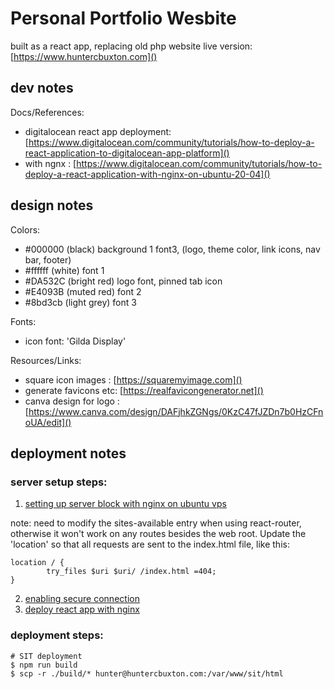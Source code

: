 # Personal Portfolio Wesbite

built as a react app, replacing old php website
live version: [https://www.huntercbuxton.com]()

## dev notes

Docs/References:

- digitalocean react app deployment: [https://www.digitalocean.com/community/tutorials/how-to-deploy-a-react-application-to-digitalocean-app-platform]()
- with ngnx : [https://www.digitalocean.com/community/tutorials/how-to-deploy-a-react-application-with-nginx-on-ubuntu-20-04]()

## design notes

Colors:

- #000000 (black) background 1 font3, (logo, theme color, link icons, nav bar, footer)
- #ffffff (white) font 1
- #DA532C (bright red) logo font, pinned tab icon
- #E4093B (muted red) font 2
- #8bd3cb (light grey) font 3

Fonts:

- icon font: 'Gilda Display'

Resources/Links:

- square icon images : [https://squaremyimage.com]()
- generate favicons etc: [https://realfavicongenerator.net]()
- canva design for logo : [https://www.canva.com/design/DAFjhkZGNgs/0KzC47fJZDn7b0HzCFnoUA/edit]()

## deployment notes

### server setup steps:

1. [setting up server block with nginx on ubuntu vps](<https://www.digitalocean.com/community/tutorials/how-to-install-nginx-on-ubuntu-20-04#step-5-%E2%80%93-setting-up-server-blocks-(recommended)>)

note: need to modify the sites-available entry when using react-router, otherwise it won't work on any routes besides the web root. Update the 'location' so that all requests are sent to the index.html file, like this:

```
location / {
        try_files $uri $uri/ /index.html =404;
}
```

2. [enabling secure connection](https://www.digitalocean.com/community/tutorials/how-to-secure-nginx-with-let-s-encrypt-on-ubuntu-20-04)
3. [deploy react app with nginx](https://www.digitalocean.com/community/tutorials/how-to-deploy-a-react-application-with-nginx-on-ubuntu-20-04)

### deployment steps:

```
# SIT deployment
$ npm run build
$ scp -r ./build/* hunter@huntercbuxton.com:/var/www/sit/html
```

